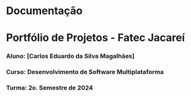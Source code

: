 # Documentação
# Portfólio de Projetos - Fatec Jacareí
### Aluno: [Carlos Eduardo da Silva Magalhães]
### Curso: Desenvolvimento de Software Multiplataforma
### Turma: 2o. Semestre de 2024